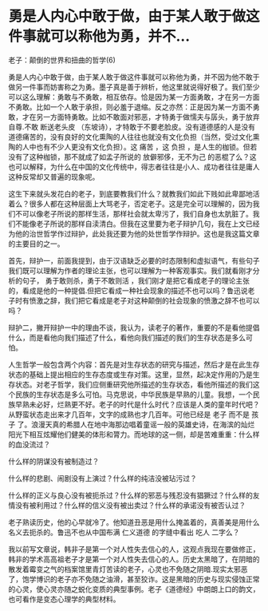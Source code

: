 # 勇是人内心中敢于做，由于某人敢于做这件事就可以称他为勇，并不...

老子：颠倒的世界和扭曲的哲学(6)

勇是人内心中敢于做，由于某人敢于做这件事就可以称他为勇，并不因为他不敢于做另一件事而妨害称之为勇。墨子真是善于辨析，他这里就说得好极了。我们至少可以这么理解：勇敢与不勇敢，相互依存。恰是因为某一方面勇敢，才在另一方面不勇敢。比如一个人敢于承担，则必羞于退缩。反之亦然：正是因为某一方面不勇敢，才在另一方面特勇敢。比如不敢面对邪恶，才特勇于做懦夫与孱头，勇于放弃自尊.不敢 断送老头皮 （东坡诗），才特敢于不要老脸皮。没有道德感的人是没有道德痛苦的，没有良好的文化熏陶的人往往也就没有文化负担（当然，受过文化熏陶的人中也有不少人更没有文化负担）。这 痛苦 ，这 负担 ，是人生的枷锁。但若没有了这种枷锁，那不就成了如孟子所说的 放僻邪侈，无不为己 的恶棍了么？这也可以解释，为什么在中国的文化传统中，得志者往往是小人、成功者往往是庸人这种反常却又普遍的现象呢。

这生下来就头发花白的老子，到底要教我们什么？就教我们如此下贱如此卑鄙地活着么？很多人都在这种层面上大骂老子，否定老子。这是完全可以理解的，因为我们不可以像老子所说的那样生活，那样社会就太卑污了，我们自身也太肮脏了。我们不能像老子所说的那样自渎清白。但我在这里要为老子辩护几句，我在上文已经为他的治世哲学作过辩护，此处我还要为他的处世哲学作辩护。这也是我这篇文章的主要目的之一。

首先，辩护一，前面我提到，由于汉语缺乏必要的时态限制和虚拟语气，有些句子我们既可以理解为作者的理论主张，也可以理解为一种客观事实。我们就看刚才分析的句子， 勇于敢则杀，勇于不敢则活 ，我们刚才是把它看成老子的理论主张的，看成是他的一种提倡.但把它看成一种社会现象的描述不也可以吗？鲁迅说老子时有愤激之辞，我们把它看成是老子对这种颠倒的社会现象的愤激之辞不也可以吗？

辩护二，撇开辩护一中的理由不谈，我认为，读老子的著作，重要的不是看他提倡什么，而是看他向我们描述了什么，看他向我们描述的我们的生存状态是多么可怕。

人生哲学一般包含两个内容：首先是对生存状态的研究与描述，然后才是在此生存状态的基础上提出相应的生存态度或生存对策。这里，显然，起决定作用的乃是生存状态。对老子哲学，我们应侧重研究他所描述的生存状态，看他所描述的我们这个民族的生存状态是多么可怕。马克思说，中华民族是早熟的儿童。我想，一个民族早熟未必好，烂熟更不好。老子的时代是什么时代？应该是人类的童年时代吧？从野蛮状态走出来才几百年，文字的成熟也才几百年。可他已经是 老子 而不是 孩子 了。浪漫天真的希腊人在地中海那边唱着童谣一般的英雄史诗，在海滨的灿烂阳光下相互炫耀他们健美的体形和膂力。而地球的这一侧，却是苦难重重：什么样的血没流过？

什么样的阴谋没有被制造过？

什么样的悲剧、闹剧没有上演过？什么样的纯洁没被玷污过？

什么样的正义与良心没有被扼杀过？什么样的邪恶与残忍没有猖獗过？什么样的友情没有被利用过？什么样的信义没有被出卖过？什么样的承诺没有被否认过？

老子熟读历史，他的心早就冷了。他知道丑恶是用什么掩盖着的，真善美是用什么名义去扼杀的。鲁迅不也从中国布满 仁义道德 的字缝中看出 吃人 二字么？

我以前写文章说，韩非子是第一个对人性失去信心的人，这观点我现在要做修正，韩非的学术高高祖老子才是第一个对人性失去信心的人。历史太黑暗了，在阴暗的散发着霉变之气的档案馆里青灯苦读的老子，心灵也不免随之阴暗.现实太邪恶了，饱学博识的老子亦不免随之油滑，甚至狡诈。这是黑暗的历史与现实侵蚀正常的心灵，使心灵亦随之蜕化变质的典型事例。老子《道德经》中朗朗上口的韵文，也可看作是变态心理学的典型材料。